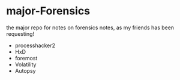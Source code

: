 # major-Forensics
the major repo for notes on forensics notes, as my friends has been requesting!

- processhacker2
- HxD
- foremost
- Volatility
- Autopsy
